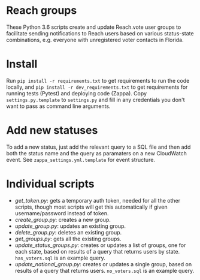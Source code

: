 # Reach groups

These Python 3.6 scripts create and update Reach.vote user groups to facilitate sending notifications to Reach users based on various status-state combinations, e.g. everyone with unregistered voter contacts in Florida.

# Install

Run `pip install -r requirements.txt` to get requirements to run the code locally, and `pip install -r dev_requirements.txt` to get requirements for running tests (Pytest) and deploying code (Zappa). Copy `settings.py.template` to `settings.py` and fill in any credentials you don't want to pass as command line arguments.

# Add new statuses

To add a new status, just add the relevant query to a SQL file and then add both the status name and the query as paramaters on a new CloudWatch event. See `zappa_settings.yml.template` for event structure.

# Individual scripts

* *get_token.py*: gets a temporary auth token, needed for all the other scripts, though most scripts will get this automatically if given username/password instead of token.
* *create_group.py*: creates a new group.
* *update_group.py*: updates an existing group.
* *delete_group.py*: deletes an existing group.
* *get_groups.py*: gets all the existing groups.
* *update_status_groups.py*: creates or updates a list of groups, one for each state, based on results of a query that returns users by state. `has_voters.sql` is an example query.
* *update_national_group.py*: creates or updates a single group, based on results of a query that returns users. `no_voters.sql` is an example query.
